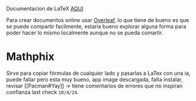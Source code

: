 Documentacion de LaTeX [AQUI](https://www.latex-project.org/)

Para crear documentos online usar [Overleaf](https://www.overleaf.com/), lo que tiene de bueno es que se puede compartir facilmente, estaria bueno explorar alguna forma para poder hacer lo mismo localmente aunque no se pueda comartir.

# Mathphix
Sirve para copiar fórmulas de cualquier lado y pasarlas a LaTex
con una ia, puede fallar pero esta muy bueno, app image descargada, falta instalar, revisar [[Pacman#Yay]] -> tiene comentarios de errores que no inspiran confianza last check `10/4/24`.

